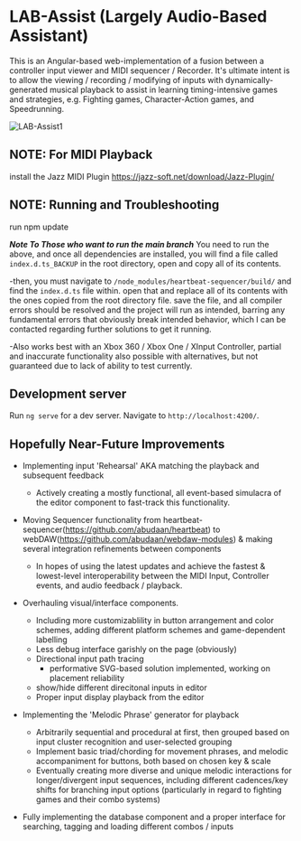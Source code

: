 
# LAB-Assist (Largely Audio-Based Assistant)

This is an Angular-based web-implementation of a fusion between a controller input viewer and MIDI sequencer / Recorder. It's ultimate intent is to allow the viewing / recording / modifying of inputs with dynamically-generated musical playback to assist in learning timing-intensive games and strategies, e.g. Fighting games, Character-Action games, and Speedrunning.

![LAB-Assist1](https://user-images.githubusercontent.com/32592141/129633488-5f3e5bd9-b2d3-4445-a373-1e3725a880a5.png)

## NOTE: For MIDI Playback
install the Jazz MIDI Plugin
https://jazz-soft.net/download/Jazz-Plugin/

## NOTE: Running and Troubleshooting

run npm update

***Note To Those who want to run the main branch***
You need to run the above, and once all dependencies are installed, you will find a file called `index.d.ts_BACKUP` in the root directory, open and copy all of its contents.

-then, you must navigate to `/node_modules/heartbeat-sequencer/build/` and find the `index.d.ts` file within. open that and replace all of its contents with the ones copied from the root directory file. save the file, and all compiler errors should be resolved and the project will run as intended, barring any fundamental errors that obviously break intended behavior, which I can be contacted regarding further solutions to get it running.

-Also works best with an Xbox 360 / Xbox One / XInput Controller, partial and inaccurate functionality also possible with alternatives, but not guaranteed due to lack of ability to test currently. 

## Development server
Run `ng serve` for a dev server. Navigate to `http://localhost:4200/`.

## Hopefully Near-Future Improvements

[//]: # (diff: -red +green !yellow #gray @@purpleBold@@)
- Implementing input 'Rehearsal' AKA matching the playback and subsequent feedback
  - Actively creating a mostly functional, all event-based simulacra of the editor component to fast-track this functionality.
- Moving Sequencer functionality from heartbeat-sequencer(https://github.com/abudaan/heartbeat) to webDAW(https://github.com/abudaan/webdaw-modules) & making several integration refinements between components
  - In hopes of using the latest updates and achieve the fastest & lowest-level interoperability between the MIDI Input, Controller events, and audio feedback / playback.
- Overhauling visual/interface components.
  - Including more customizablility in button arrangement and color schemes, adding different platform schemes and game-dependent labelling
  - Less debug interface garishly on the page (obviously)
  - Directional input path tracing 
    - performative SVG-based solution implemented, working on placement reliability
  - show/hide different direcitonal inputs in editor
  - Proper input display playback from the editor
- Implementing the 'Melodic Phrase' generator for playback
  - Arbitrarily sequential and procedural at first, then grouped based on input cluster recognition and user-selected grouping
  - Implement basic triad/chording for movement phrases, and melodic accompaniment for buttons, both based on chosen key & scale
  - Eventually creating more diverse and unique melodic interactions for longer/divergent input sequences, including different cadences/key shifts for branching input options (particularly in regard to fighting games and their combo systems)

- Fully implementing the database component and a proper interface for searching, tagging and loading different combos / inputs
